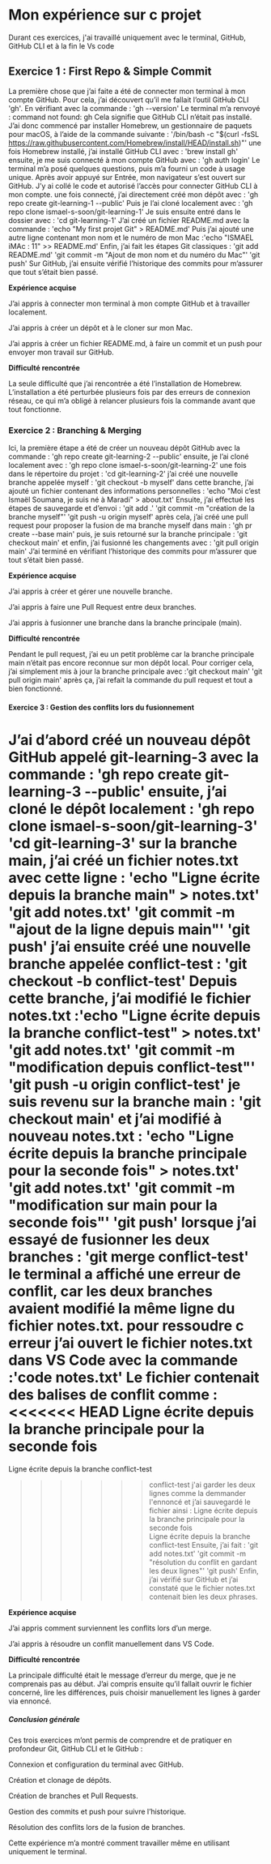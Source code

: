 # Mon expérience sur c projet

Durant ces exercices, j'ai travaillé uniquement avec le terminal, GitHub, GitHub CLI et à la fin le Vs code

## Exercice 1 : First Repo & Simple Commit
La première chose que j’ai faite a été de connecter mon terminal à mon compte GitHub. Pour cela, j’ai découvert qu’il me fallait l’outil GitHub CLI 'gh'. En vérifiant avec la commande : 'gh --version' Le terminal m’a renvoyé : command not found: gh Cela signifie que GitHub CLI n’était pas installé. J’ai donc commencé par installer Homebrew, un gestionnaire de paquets pour macOS, à l’aide de la commande suivante : '/bin/bash -c "$(curl -fsSL https://raw.githubusercontent.com/Homebrew/install/HEAD/install.sh)"' une fois Homebrew installé, j’ai installé GitHub CLI avec : 'brew install gh' ensuite, je me suis connecté à mon compte GitHub avec : 'gh auth login'
Le terminal m’a posé quelques questions, puis m’a fourni un code à usage unique. Après avoir appuyé sur Entrée, mon navigateur s’est ouvert sur GitHub. J’y ai collé le code et autorisé l’accès pour connecter GitHub CLI à mon compte. une fois connecté, j’ai directement créé mon dépôt avec : 'gh repo create git-learning-1 --public' Puis je l’ai cloné localement avec : 'gh repo clone ismael-s-soon/git-learning-1' Je suis ensuite entré dans le dossier avec : 'cd git-learning-1' J’ai créé un fichier README.md avec la commande : 'echo "My first projet Git" > README.md' Puis j’ai ajouté une autre ligne contenant mon nom et le numéro de mon Mac :'echo "ISMAEL iMAc : 11" >> README.md' Enfin, j’ai fait les étapes Git classiques : 'git add README.md' 'git commit -m "Ajout de mon nom et du numéro du Mac"' 'git push' Sur GitHub, j’ai ensuite vérifié l’historique des commits pour m’assurer que tout s’était bien passé.

**Expérience acquise** 

J’ai appris à connecter mon terminal à mon compte GitHub et à travailler localement.

J’ai appris à créer un dépôt et à le cloner sur mon Mac.

J’ai appris à créer un fichier README.md, à faire un commit et un push pour envoyer mon travail sur GitHub. 

**Difficulté rencontrée**

La seule difficulté que j’ai rencontrée a été l’installation de Homebrew.
L’installation a été perturbée plusieurs fois par des erreurs de connexion réseau, ce qui m’a obligé à relancer plusieurs fois la commande avant que tout fonctionne.

### Exercice 2 : Branching & Merging
Ici, la première étape a été de créer un nouveau dépôt GitHub avec la commande : 'gh repo create git-learning-2 --public' ensuite, je l’ai cloné localement avec : 'gh repo clone ismael-s-soon/git-learning-2' une fois dans le répertoire du projet : 'cd git-learning-2' j’ai créé une nouvelle branche appelée myself : 'git checkout -b myself' dans cette branche, j’ai ajouté un fichier contenant des informations personnelles : 'echo "Moi c’est Ismaël Soumana, je suis né à Maradi" > about.txt' Ensuite, j’ai effectué les étapes de sauvegarde et d’envoi : 'git add .' 'git commit -m "création de la branche myself"' 'git push -u origin myself' après cela, j’ai créé une pull request pour proposer la fusion de ma branche myself dans main : 'gh pr create --base main' puis, je suis retourné sur la branche principale : 'git checkout main' et enfin, j’ai fusionné les changements avec : 'git pull origin main' J’ai terminé en vérifiant l’historique des commits pour m’assurer que tout s’était bien passé.

**Expérience acquise**

J’ai appris à créer et gérer une nouvelle branche.

J’ai appris à faire une Pull Request entre deux branches.

J’ai appris à fusionner une branche dans la branche principale (main).

**Difficulté rencontrée**

Pendant le pull request, j’ai eu un petit problème car la branche principale main n’était pas encore reconnue sur mon dépôt local. Pour corriger cela, j’ai simplement mis à jour la branche principale avec :'git checkout main'
'git pull origin main' après ça, j’ai refait la commande du pull request et tout a bien fonctionné.

#### Exercice 3 : Gestion des conflits lors du fusionnement
J’ai d’abord créé un nouveau dépôt GitHub appelé git-learning-3 avec la commande : 'gh repo create git-learning-3 --public' ensuite, j’ai cloné le dépôt localement : 'gh repo clone ismael-s-soon/git-learning-3' 'cd git-learning-3' sur la branche main, j’ai créé un fichier notes.txt avec cette ligne : 'echo "Ligne écrite depuis la branche main" > notes.txt' 'git add notes.txt' 'git commit -m "ajout de la ligne depuis main"' 'git push' j’ai ensuite créé une nouvelle branche appelée conflict-test : 'git checkout -b conflict-test'
Depuis cette branche, j’ai modifié le fichier notes.txt :'echo "Ligne écrite depuis la branche conflict-test" > notes.txt' 'git add notes.txt' 'git commit -m "modification depuis conflict-test"' 'git push -u origin conflict-test' je suis revenu sur la branche main : 'git checkout main' et j’ai modifié à nouveau notes.txt : 'echo "Ligne écrite depuis la branche principale pour la seconde fois" > notes.txt' 'git add notes.txt' 'git commit -m "modification sur main pour la seconde fois"' 'git push' lorsque j’ai essayé de fusionner les deux branches : 'git merge conflict-test' le terminal a affiché une erreur de conflit, car les deux branches avaient modifié la même ligne du fichier notes.txt. pour ressoudre c erreur j’ai ouvert le fichier notes.txt dans VS Code avec la commande :'code notes.txt'
Le fichier contenait des balises de conflit comme : <<<<<<< HEAD
Ligne écrite depuis la branche principale pour la seconde fois
=======
Ligne écrite depuis la branche conflict-test
>>>>>>> conflict-test
j'ai garder les deux lignes comme la demmander l'ennoncé et j’ai sauvegardé le fichier ainsi : Ligne écrite depuis la branche principale pour la seconde fois  
Ligne écrite depuis la branche conflict-test
Ensuite, j’ai fait : 'git add notes.txt' 'git commit -m "résolution du conflit en gardant les deux lignes"' 'git push'
Enfin, j’ai vérifié sur GitHub et j’ai constaté que le fichier notes.txt contenait bien les deux phrases.

**Expérience acquise**

J’ai appris comment surviennent les conflits lors d’un merge.

J’ai appris à résoudre un conflit manuellement dans VS Code.

**Difficulté rencontrée**

La principale difficulté était le message d’erreur du merge, que je ne comprenais pas au début.
J’ai compris ensuite qu’il fallait ouvrir le fichier concerné, lire les différences, puis choisir manuellement les lignes à garder via ennoncé.

##### Conclusion générale
Ces trois exercices m’ont permis de comprendre et de pratiquer en profondeur Git, GitHub CLI et le GitHub :

  Connexion et configuration du terminal avec GitHub.

  Création et clonage de dépôts.

  Création de branches et Pull Requests.

  Gestion des commits et push pour suivre l’historique.

  Résolution des conflits lors de la fusion de branches.

Cette expérience m’a montré comment travailler même en utilisant uniquement le terminal.




